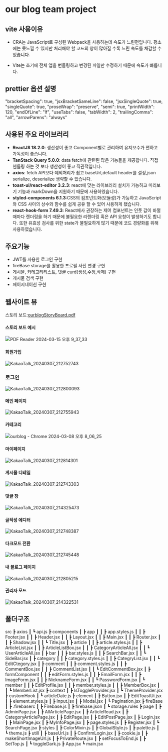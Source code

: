 # our blog team project

## vite 사용이유

- CRA는 JavaScript로 구성된 Webpack을 사용하는데 속도가 느린편입니다. 평소에는 못느낄 수 있지만 처리해야 할 코드의 양이 많아질 수록 느린 속도를 채감할 수 있습니다.

- Vite는 초기에 전체 앱을 번들링하고 변경된 파일만 수정하기 때문에 속도가 빠릅니다.

## prettier 옵션 설명

"bracketSpacing": true,
"jsxBracketSameLine": false,
"jsxSingleQuote": true,
"singleQuote": true,
"proseWrap": "preserve",
"semi": true,
"printWidth": 120,
"endOfLine": "lf",
"useTabs": false,
"tabWidth": 2,
"trailingComma": "all",
"arrowParens": "always"

## 사용된 주요 라이브러리

- **ReactJS 18.2.0**: 생산성이 좋고 Component별로 관리하여 유지보수가 편하고 가독성이 좋습니다.
- **TanStack Query 5.0.0**: data fetch에 관련된 많은 기능들을 제공합니다. 직접 핸들링 하는 것 보다 생산성이 좋고 직관적입니다.
- **axios**: fetch API보다 예외처리가 쉽고 baseUrl,default header를 설정,json serialize, deserialize 생략할 수 있습니다.
- **toast-ui/react-editor 3.2.3**: react에 맞는 라이브러리 설치가 가능하고 미리보기 기능과 markDown을 지원하기 때문에 사용하였습니다.
- **styled-components 6.1.3**:CSS의 컴포넌트화(모듈성)가 가능하고 JavaScript와 CSS 사이의 상수와 함수를 쉽게 공유 할 수 있어 사용하게 됐습니다.
- **react-hook-form 7.49.3**: React에사 권장하는 제어 컴포넌트는 인풋 값이 바뀔 때마다 렌더링을 하기 때문에 불필요한 리렌더링 혹은 API 요청이 발생하기도 합니다. 또한 유효성 검사를 위한 state가 불필요하게 많기 때문에 코드 경량화를 위해 사용하였습니다.

## 주요기능

- JWT를 사용한 로그인 구현
- fireBase storage를 활용한 프로필 사진 변경 구현
- 게시물, 카테고리리스트, 댓글 curd(생성,수정,삭제) 구현
- 게시물 검색 구현
- 페이지네이션 구현

## 웹사이트 뷰

스토리 보드:[ourblogStoryBoard.pdf](https://github.com/kimnya/ourblog/files/14615565/ourblogStoryBoard.pdf)

#### 스토리 보드 예시

![PDF Reader 2024-03-15 오후 9_37_33](https://github.com/kimnya/ourblog/assets/141697641/c18b1fd2-2488-49ed-8015-7cb7af530846)

#### 회원가입

![KakaoTalk_20240307_212752743](https://github.com/kimnya/ourblog/assets/141697641/b5e5a5c8-fe75-400f-a571-a8bacaee2ecd)

### 로그인

![KakaoTalk_20240307_212800093](https://github.com/kimnya/ourblog/assets/141697641/7482ce82-3be2-460d-8443-6f25dfedc7b5)

#### 메인 페이지

![KakaoTalk_20240307_212755943](https://github.com/kimnya/ourblog/assets/141697641/8b82ab70-a2bb-42c6-aa91-e8ab2dda7d2f)

#### 카테고리

![ourblog - Chrome 2024-03-08 오후 8_06_25](https://github.com/kimnya/ourblog/assets/141697641/8c1c84fe-b086-49ff-b5e6-a701888a5fac)

#### 마이페이지

![KakaoTalk_20240307_212814301](https://github.com/kimnya/ourblog/assets/141697641/997e155c-e6a9-4266-9005-a6591a624a68)

#### 게시물 디테일

![KakaoTalk_20240307_212743303](https://github.com/kimnya/ourblog/assets/141697641/7d1c47c8-42e0-4408-ab3d-f1859d264a5a)

#### 댓글 창

![KakaoTalk_20240307_214325473](https://github.com/kimnya/ourblog/assets/141697641/e6f2c93b-a803-43d3-bbbd-ac9d4cb3ba65)

#### 글작성 에디터

![KakaoTalk_20240307_212748387](https://github.com/kimnya/ourblog/assets/141697641/4401d77a-0dd8-465a-9713-e6dc21b89bd2)

#### 다크모드 전환

![KakaoTalk_20240307_212745448](https://github.com/kimnya/ourblog/assets/141697641/cd19957a-a297-4cf9-a67d-59a0db48e0a3)

#### 내 블로그 페이지

![KakaoTalk_20240307_212805215](https://github.com/kimnya/ourblog/assets/141697641/9f650580-5fc9-4547-bad1-aeeb219910ab)

#### 관리자 모드

![KakaoTalk_20240307_214322531](https://github.com/kimnya/ourblog/assets/141697641/663a0839-d44b-436b-9b51-5cf346f8f84b)

## 폴더구조

src
┣ axios
┃ ┗ api.js
┣ components
┃ ┣ app
┃ ┃ ┣ app.styles.js
┃ ┃ ┣ Footer.jsx
┃ ┃ ┣ Header.jsx
┃ ┃ ┣ Layout.jsx
┃ ┃ ┣ Main.jsx
┃ ┃ ┣ Router.jsx
┃ ┃ ┣ Shadow.jsx
┃ ┃ ┗ Title.jsx
┃ ┣ article
┃ ┃ ┣ article.styles.js
┃ ┃ ┣ ArticleList.jsx
┃ ┃ ┣ ArticleListBox.jsx
┃ ┃ ┣ CategoryArticleAll.jsx
┃ ┃ ┗ UserArticleAll.jsx
┃ ┣ bar
┃ ┃ ┣ bar.styles.js
┃ ┃ ┣ SearchBar.jsx
┃ ┃ ┗ SideBar.jsx
┃ ┣ category
┃ ┃ ┣ category.styles.js
┃ ┃ ┣ CategryList.jsx
┃ ┃ ┗ EditCtegory.jsx
┃ ┣ comment
┃ ┃ ┣ comment.styles.js
┃ ┃ ┣ CommentBox.jsx
┃ ┃ ┣ CommentList.jsx
┃ ┃ ┗ EditCommentBox.jsx
┃ ┣ formComponent
┃ ┃ ┣ editForm.styles.js
┃ ┃ ┣ EmailForm.jsx
┃ ┃ ┣ ImageForm.jsx
┃ ┃ ┣ NicknameForm.jsx
┃ ┃ ┗ PasswordForm.jsx
┃ ┗ member
┃ ┃ ┣ EditProfile.jsx
┃ ┃ ┣ member.styles.js
┃ ┃ ┣ MemberBox.jsx
┃ ┃ ┗ MemberList.jsx
┣ context
┃ ┣ IsToggleProvider.jsx
┃ ┗ ThemeProvider.jsx
┣ customHook
┃ ┗ articleDate.js
┣ element
┃ ┣ Button.jsx
┃ ┣ EditToastUi.jsx
┃ ┣ element.styles.js
┃ ┣ Input.jsx
┃ ┣ Modal.jsx
┃ ┗ Pagination.jsx
┣ fireBase
┃ ┣ .firebaserc
┃ ┣ Firebase.js
┃ ┣ firebase.json
┃ ┗ storage.rules
┣ page
┃ ┣ AdminPage.jsx
┃ ┣ AllArticlePage.jsx
┃ ┣ ArticleRead.jsx
┃ ┣ CategoryArticlePage.jsx
┃ ┣ EditPage.jsx
┃ ┣ EditPostPage.jsx
┃ ┣ Login.jsx
┃ ┣ MainPage.jsx
┃ ┣ MyInfoPage.jsx
┃ ┣ page.styles.js
┃ ┣ Register.jsx
┃ ┗ SearchPage.jsx
┣ styles
┃ ┣ ColorMixin.js
┃ ┣ GlobalStyle.js
┃ ┣ palette.js
┃ ┗ theme.js
┣ utill
┃ ┣ baseUrl.js
┃ ┣ ConfirmLogin.jsx
┃ ┣ cookie.js
┃ ┣ makeShortImageUrl.js
┃ ┣ PrivateRoute.jsx
┃ ┣ setFocusToEnd.js
┃ ┣ SetTop.js
┃ ┗ toggleDark.js
┣ App.jsx
┗ main.jsx
